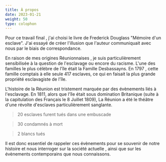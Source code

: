 ```yaml
---
title: À propos
date: 2023-01-21
weight: 50
type: colophon
---
```


Pour ce travail final , j'ai choisi le livre de Frederick Douglass "Mémoire d'un esclave". J'ai essayé de créer l'illusion que l'auteur communiquait avec nous par le biais de correspondance. 

En raison de mes origines Réunionnaises , je suis particulièrement sensibilisée à la question de l'esclavage ou encore du racisme. L'une des familles le plus célèbre de l'île était la Famille Desbassayns. En 1797 , cette famille comptais à elle seule 417 esclaves, ce qui en faisait la plus grande propriété esclavagiste de l'île. 

L'histoire de la Réunion est tristement marquée par des évènements liés à l'esclavage. En 1811, alors que l'île était sous domination Britanique (suite à la capitulation des Français le 8 Juillet 1809), La Réunion a été le théâtre d'une révolte d'esclaves particulièrement sanglante.

> 20 esclaves furent tués dans une embuscade

> 30 condamnés à mort

> 2 blancs tués

Il est donc essentiel de rappeler ces évènements pour se souvenir de notre histoire et nous interroger sur la société actuelle , ainsi que sur les évènements contemporains que nous connaissons.  

